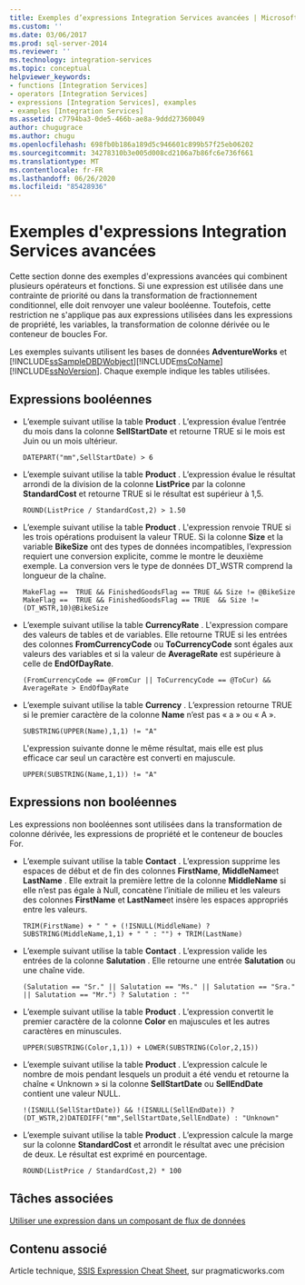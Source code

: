 ```yaml
---
title: Exemples d’expressions Integration Services avancées | Microsoft Docs
ms.custom: ''
ms.date: 03/06/2017
ms.prod: sql-server-2014
ms.reviewer: ''
ms.technology: integration-services
ms.topic: conceptual
helpviewer_keywords:
- functions [Integration Services]
- operators [Integration Services]
- expressions [Integration Services], examples
- examples [Integration Services]
ms.assetid: c7794ba3-0de5-466b-ae8a-9ddd27360049
author: chugugrace
ms.author: chugu
ms.openlocfilehash: 698fb0b186a189d5c946601c899b57f25eb06202
ms.sourcegitcommit: 34278310b3e005d008cd2106a7b86fc6e736f661
ms.translationtype: MT
ms.contentlocale: fr-FR
ms.lasthandoff: 06/26/2020
ms.locfileid: "85428936"
---
```

# <a name="examples-of-advanced-integration-services-expressions"></a>Exemples d'expressions Integration Services avancées
  Cette section donne des exemples d'expressions avancées qui combinent plusieurs opérateurs et fonctions. Si une expression est utilisée dans une contrainte de priorité ou dans la transformation de fractionnement conditionnel, elle doit renvoyer une valeur booléenne. Toutefois, cette restriction ne s'applique pas aux expressions utilisées dans les expressions de propriété, les variables, la transformation de colonne dérivée ou le conteneur de boucles For.  
  
 Les exemples suivants utilisent les bases de données **AdventureWorks** et [!INCLUDE[ssSampleDBDWobject](../../includes/sssampledbdwobject-md.md)][!INCLUDE[msCoName](../../includes/msconame-md.md)] [!INCLUDE[ssNoVersion](../../includes/ssnoversion-md.md)]. Chaque exemple indique les tables utilisées.  
  
## <a name="boolean-expressions"></a>Expressions booléennes  
  
-   L’exemple suivant utilise la table **Product** . L’expression évalue l’entrée du mois dans la colonne **SellStartDate** et retourne TRUE si le mois est Juin ou un mois ultérieur.  
  
    ```  
    DATEPART("mm",SellStartDate) > 6  
    ```  
  
-   L’exemple suivant utilise la table **Product** . L’expression évalue le résultat arrondi de la division de la colonne **ListPrice** par la colonne **StandardCost** et retourne TRUE si le résultat est supérieur à 1,5.  
  
    ```  
    ROUND(ListPrice / StandardCost,2) > 1.50  
    ```  
  
-   L’exemple suivant utilise la table **Product** . L'expression renvoie TRUE si les trois opérations produisent la valeur TRUE. Si la colonne **Size** et la variable **BikeSize** ont des types de données incompatibles, l’expression requiert une conversion explicite, comme le montre le deuxième exemple. La conversion vers le type de données DT_WSTR comprend la longueur de la chaîne.  
  
    ```  
    MakeFlag ==  TRUE && FinishedGoodsFlag == TRUE && Size != @BikeSize  
    MakeFlag ==  TRUE && FinishedGoodsFlag == TRUE  && Size != (DT_WSTR,10)@BikeSize  
    ```  
  
-   L’exemple suivant utilise la table **CurrencyRate** . L'expression compare des valeurs de tables et de variables. Elle retourne TRUE si les entrées des colonnes **FromCurrencyCode** ou **ToCurrencyCode** sont égales aux valeurs des variables et si la valeur de **AverageRate** est supérieure à celle de **EndOfDayRate**.  
  
    ```  
    (FromCurrencyCode == @FromCur || ToCurrencyCode == @ToCur) && AverageRate > EndOfDayRate  
    ```  
  
-   L’exemple suivant utilise la table **Currency** . L’expression retourne TRUE si le premier caractère de la colonne **Name** n’est pas « a » ou « A ».  
  
    ```  
    SUBSTRING(UPPER(Name),1,1) != "A"  
    ```  
  
     L'expression suivante donne le même résultat, mais elle est plus efficace car seul un caractère est converti en majuscule.  
  
    ```  
    UPPER(SUBSTRING(Name,1,1)) != "A"  
    ```  
  
## <a name="non-boolean-expressions"></a>Expressions non booléennes  
 Les expressions non booléennes sont utilisées dans la transformation de colonne dérivée, les expressions de propriété et le conteneur de boucles For.  
  
-   L’exemple suivant utilise la table **Contact** . L’expression supprime les espaces de début et de fin des colonnes **FirstName**, **MiddleName**et **LastName** . Elle extrait la première lettre de la colonne **MiddleName** si elle n’est pas égale à Null, concatène l’initiale de milieu et les valeurs des colonnes **FirstName** et **LastName**et insère les espaces appropriés entre les valeurs.  
  
    ```  
    TRIM(FirstName) + " " + (!ISNULL(MiddleName) ? SUBSTRING(MiddleName,1,1) + " " : "") + TRIM(LastName)  
    ```  
  
-   L’exemple suivant utilise la table **Contact** . L’expression valide les entrées de la colonne **Salutation** . Elle retourne une entrée **Salutation** ou une chaîne vide.  
  
    ```  
    (Salutation == "Sr." || Salutation == "Ms." || Salutation == "Sra." || Salutation == "Mr.") ? Salutation : ""  
    ```  
  
-   L’exemple suivant utilise la table **Product** . L’expression convertit le premier caractère de la colonne **Color** en majuscules et les autres caractères en minuscules.  
  
    ```  
    UPPER(SUBSTRING(Color,1,1)) + LOWER(SUBSTRING(Color,2,15))  
    ```  
  
-   L’exemple suivant utilise la table **Product** . L’expression calcule le nombre de mois pendant lesquels un produit a été vendu et retourne la chaîne « Unknown » si la colonne **SellStartDate** ou **SellEndDate** contient une valeur NULL.  
  
    ```  
    !(ISNULL(SellStartDate)) && !(ISNULL(SellEndDate)) ? (DT_WSTR,2)DATEDIFF("mm",SellStartDate,SellEndDate) : "Unknown"  
    ```  
  
-   L’exemple suivant utilise la table **Product** . L’expression calcule la marge sur la colonne **StandardCost** et arrondit le résultat avec une précision de deux. Le résultat est exprimé en pourcentage.  
  
    ```  
    ROUND(ListPrice / StandardCost,2) * 100  
    ```  
  
## <a name="related-tasks"></a>Tâches associées  
 [Utiliser une expression dans un composant de flux de données](../use-an-expression-in-a-data-flow-component.md)  
  
## <a name="related-content"></a>Contenu associé  
 Article technique, [SSIS Expression Cheat Sheet](https://pragmaticworks.com/Resources/Cheat-Sheets/SSIS-Expression-Cheat-Sheet), sur pragmaticworks.com  
  
  
